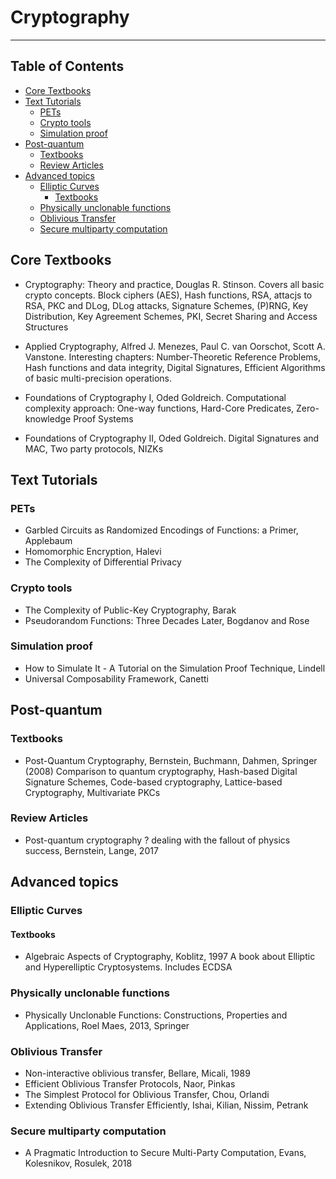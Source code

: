 # Cryptography

--------
## Table of Contents

* [Core Textbooks](#core-textbooks)
* [Text Tutorials](#text-tutorials)
	* [PETs](#pets)
	* [Crypto tools](#text-tutorials-crypto-tools)
	* [Simulation proof](#text-tutorials-simulation-proof)
* [Post-quantum](#post-quantum)
	* [Textbooks](#post-quantum-textbooks)
	* [Review Articles](#post-quantum-review-articles)
* [Advanced topics](#advanced-topics)
	* [Elliptic Curves](#advanced-topics-elliptic-curves)
		* [Textbooks](#advanced-topics-elliptic-curves-textbooks)
	* [Physically unclonable functions](#advanced-topics-pufs)
	* [Oblivious Transfer](#advanced-topics-ot)
	* [Secure multiparty computation](#advanced-topics-smc)
## Core Textbooks

- Cryptography: Theory and practice, Douglas R. Stinson. 
Covers all basic crypto concepts. Block ciphers (AES), Hash functions, RSA, attacjs to RSA, PKC and DLog, DLog attacks, Signature Schemes, (P)RNG, Key Distribution, Key Agreement Schemes, PKI, Secret Sharing and Access Structures

- Applied Cryptography, Alfred J. Menezes, Paul C. van Oorschot, Scott A. Vanstone.
Interesting chapters: Number-Theoretic Reference Problems, Hash functions and data integrity, Digital Signatures, Efficient Algorithms of basic multi-precision operations.

- Foundations of Cryptography I, Oded Goldreich. 
Computational complexity approach: One-way functions, Hard-Core Predicates, Zero-knowledge Proof Systems

- Foundations of Cryptography II, Oded Goldreich. 
Digital Signatures and MAC, Two party protocols, NIZKs


## Text Tutorials

### PETs

- Garbled Circuits as Randomized Encodings of Functions: a Primer, Applebaum
- Homomorphic Encryption, Halevi
- The Complexity of Differential Privacy

### Crypto tools

- The Complexity of Public-Key Cryptography, Barak
- Pseudorandom Functions: Three Decades Later, Bogdanov and Rose

### Simulation proof

- How to Simulate It - A Tutorial on the Simulation Proof Technique, Lindell
- Universal Composability Framework, Canetti


## Post-quantum

### Textbooks

- Post-Quantum Cryptography, Bernstein, Buchmann, Dahmen, Springer (2008)
Comparison to quantum cryptography, Hash-based Digital Signature Schemes, Code-based cryptography, Lattice-based Cryptography, Multivariate PKCs

### Review Articles

- Post-quantum cryptography ? dealing with the fallout of physics success, Bernstein, Lange, 2017

## Advanced topics

### Elliptic Curves

#### Textbooks

- Algebraic Aspects of Cryptography, Koblitz, 1997
A book about Elliptic and Hyperelliptic Cryptosystems. Includes ECDSA

### Physically unclonable functions

- Physically Unclonable Functions: Constructions, Properties and Applications, Roel Maes, 2013, Springer

### Oblivious Transfer

- Non-interactive oblivious transfer, Bellare, Micali, 1989
- Efficient Oblivious Transfer Protocols, Naor, Pinkas
- The Simplest Protocol for Oblivious Transfer, Chou, Orlandi
- Extending Oblivious Transfer Efficiently, Ishai, Kilian, Nissim, Petrank


### Secure multiparty computation

- A Pragmatic Introduction to Secure Multi-Party Computation, Evans, Kolesnikov, Rosulek, 2018





